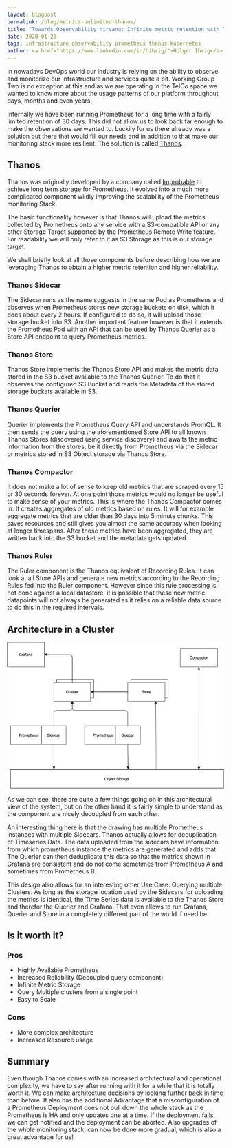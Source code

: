 ```yaml
---
layout: blogpost
permalink: /blog/metrics-unlimited-thanos/
title: "Towards Observability nirvana: Infinite metric retention with Thanos"
date: 2020-01-28
tags: infrastructure observability prometheus thanos kubernetes
author: <a href="https://www.linkedin.com/in/hihrig/">Holger Ihrig</a>
---
```

In nowadays DevOps world our industry is relying on the ability to observe and monitorize our infrastructure and 
services quite a bit. Working Group Two is no exception at this and as we are operating in the TelCo space
we wanted to know more about the usage patterns of our platform throughout days, months and even years.

Internally we have been running Prometheus for a long time with a fairly limited retention of 30 days. This did not
allow us to look back far enough to make the observations we wanted to.
Luckily for us there already was a solution out there that would fill our needs and in addition to that make our
monitoring stack more resilient. The solution is called [Thanos](https://thanos.io/).

## Thanos
Thanos was originally developed by a company called [Improbable](https://improbable.io/) to achieve long term storage
for Prometheus. It evolved into a much more complicated component wildly improving the scalability of the
Prometheus monitoring Stack.

The basic functionality however is that Thanos will upload the metrics collected by Prometheus onto any service with a 
S3-compatible API or any other Storage Target supported by the Prometheus Remote Write feature. For readability we
will only refer to it as S3 Storage as this is our storage target.

We shall briefly look at all those components before describing how we are leveraging Thanos to obtain a higher metric 
retention and higher reliability.

### Thanos Sidecar
The Sidecar runs as the name suggests in the same Pod as Prometheus and observes when Prometheus stores new storage
buckets on disk, which it does about every 2 hours. If configured to do so, it will upload those storage bucket into S3.
Another important feature however is that it extends the Prometheus Pod with an API that can be used by Thanos Querier
as a Store API endpoint to query Prometheus metrics.

### Thanos Store
Thanos Store implements the Thanos Store API and makes the metric data stored in the S3 bucket available to the
Thanos Querier. To do that it observes the configured S3 Bucket and reads the Metadata of the stored storage buckets
available in S3.

### Thanos Querier
Querier implements the Prometheus Query API and understands PromQL. It then sends the query using the aforementioned
Store API to all known Thanos Stores (discovered using service discovery) and awaits the metric information from the
stores, be it directly from Prometheus via the Sidecar or metrics stored in S3 Object storage via Thanos Store.

### Thanos Compactor
It does not make a lot of sense to keep old metrics that are scraped every 15 or 30 seconds forever. At one point those 
metrics would no longer be useful to make sense of your metrics. This is where
the Thanos Compactor comes in. It creates aggregates of old metrics based on rules. It will for example
aggregate metrics that are older than 30 days into 5 minute chunks. This saves resources and still gives you
almost the same accuracy when looking at longer timespans. After those metrics have been aggregated, they are
written back into the S3 bucket and the metadata gets updated.

### Thanos Ruler
The Ruler component is the Thanos equivalent of Recording Rules. It can look at all Store APIs and generate new metrics
according to the Recording Rules fed into the Ruler component. However since this rule processing is not done against a 
local datastore, it is possible that these new metric datapoints will not always be generated as it relies on a reliable
data source to do this in the required intervals.

## Architecture in a Cluster

![Thanos Architecture](/img/blog/thanos/thanos_architecture.png)

As we can see, there are quite a few things going on in this architectural view of the system, but on the other hand it
is fairly simple to understand as the component are nicely decoupled from each other.

An interesting thing here is that the drawing has multiple Prometheus instances with multiple Sidecars. Thanos actually
allows for deduplication of Timeseries Data. The data uploaded from the sidecars have information from which prometheus
instance the metrics are generated and adds that. The Querier can then deduplicate this data so that the metrics shown
in Grafana are consistent and do not come sometimes from Prometheus A and sometimes from Prometheus B.

This design also allows for an interesting other Use Case: Querying multiple Clusters. As
long as the storage location used by the Sidecars for uploading the metrics is identical, the Time Series data is
available to the Thanos Store and therefor the Querier and Grafana.
That even allows to run Grafana, Querier and Store in a completely different part of the world if need be.

## Is it worth it?

### Pros
- Highly Available Prometheus
- Increased Reliability (Decoupled query component)
- Infinite Metric Storage
- Query Multiple clusters from a single point
- Easy to Scale

### Cons
- More complex architecture
- Increased Resource usage

## Summary

Even though Thanos comes with an increased architectural and operational complexity, we have to say after running
with it for a while that it is totally worth it. We can make architecture decisions by looking further
back in time than before. It also has the additional Advantage that a misconfiguration of a Prometheus Deployment
does not pull down the whole stack as the Prometheus is HA and only updates one at a time. If the deployment fails, 
we can get notified and the deployment can be aborted. Also upgrades of the whole monitoring stack, can
now be done more gradual, which is also a great advantage for us!
